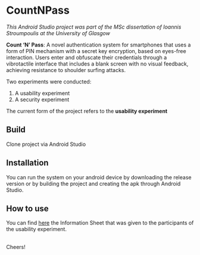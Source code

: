 # CountNPass

*This Android Studio project was part of the MSc dissertation of Ioannis Stroumpoulis at the University of Glasgow*

**Count ‘N’ Pass**: A novel authentication system for smartphones that uses a form of PIN mechanism with a secret key encryption, based on eyes-free 
interaction. Users enter and obfuscate their credentials through a vibrotactile interface that includes a blank screen with no visual feedback,
achieving resistance to shoulder surfing attacks.

Two experiments were conducted:
1. A usability experiment 
2. A security experiment

The current form of the project refers to the **usability experiment**

## Build
Clone project via Android Studio

## Installation
You can run the system on your android device by downloading the release version or by building the project and creating the apk through Android Studio.

## How to use
You can find [here](https://drive.google.com/file/d/1GyE3ifnrIAvMxPNkM9AW6tLk4dkZaz-J/view?usp=sharing) the Information Sheet that was given to the participants of the usability experiment.

<br>
Cheers!



